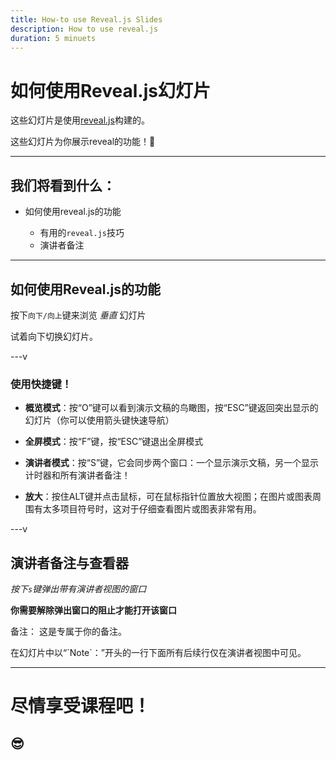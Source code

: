 ```yaml
---
title: How-to use Reveal.js Slides
description: How to use reveal.js
duration: 5 minuets
---
```


# 如何使用Reveal.js幻灯片

这些幻灯片是使用[reveal.js](https://revealjs.com/)构建的。

这些幻灯片为你展示reveal的功能！🎉

---

## 我们将看到什么：

- 如何使用reveal.js的功能

  - 有用的`reveal.js`技巧
  - 演讲者备注

---

## 如何使用Reveal.js的功能

按下`向下/向上`键来浏览 _垂直_ 幻灯片

试着向下切换幻灯片。

<!-- .element: class="fragment" -->

---v

### 使用快捷键！

- **概览模式**：按“O”键可以看到演示文稿的鸟瞰图，按“ESC”键返回突出显示的幻灯片（你可以使用箭头键快速导航）

- **全屏模式**：按“F”键，按“ESC”键退出全屏模式

- **演讲者模式**：按“S”键，它会同步两个窗口：一个显示演示文稿，另一个显示计时器和所有演讲者备注！

- **放大**：按住ALT键并点击鼠标，可在鼠标指针位置放大视图；在图片或图表周围有太多项目符号时，这对于仔细查看图片或图表非常有用。

---v

## 演讲者备注与查看器

_按下`s`键弹出带有演讲者视图的窗口_

**你需要解除弹出窗口的阻止才能打开该窗口**

备注：
这是专属于你的备注。
<p>在幻灯片中以“`Note`：”开头的一行下面所有后续行仅在演讲者视图中可见。</p>

---

# 尽情享受课程吧！

## 😎
